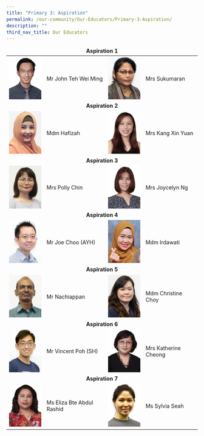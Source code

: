 ```yaml
---
title: "Primary 3: Aspiration"
permalink: /our-community/Our-Educators/Primary-3-Aspiration/
description: ""
third_nav_title: Our Educators
---
```


<table>
<thead>
  <tr>
		<td colspan="4"><center><b>Aspiration 1</b></center></td>
  </tr>
</thead>
<tbody>
  <tr>
    <td><img src="/images/Teaching%20Staff/John%20Teh%20Wei%20Ming.jpeg" style="width:113px; height:150"></td>
    <td>Mr John Teh Wei Ming</td>
    <td><img src="/images/Teaching%20Staff/Mrs%20Sukumaran2.jpg" style="width:113px; height:150"> </td>
    <td>Mrs Sukumaran</td>
  </tr>
  <tr>
    <td colspan="4"><center><b>Aspiration 2</b></center></td>
  </tr>
  <tr>
    <td><img src="/images/Teaching%20Staff/Mdm%20Hafizah2.jpg" style="width:113px; height:150"> </td>
    <td>Mdm Hafizah</td>
    <td><img src="/images/Teaching%20Staff/Kang%20Xin%20Yuan.jpeg" style="width:113px; height:150"> </td>
    <td>Mrs Kang Xin Yuan</td>
  </tr>
  <tr>
    <td colspan="4"><center><b>Aspiration 3</b></center></td>
  </tr>
  <tr>
    <td><img src="/images/Teaching%20Staff/Mrs%20Polly%20Chin2.jpg" style="width:113px; height:150"> </td>
    <td>Mrs Polly Chin</td>
    <td><img src="/images/Teaching%20Staff/Joycelyn%20Ng.jpeg" style="width:113px; height:150"> </td>
    <td>Mrs Joycelyn Ng</td>
  </tr>
  <tr>
    <td colspan="4"><center><b>Aspiration 4</b></center></td>
  </tr>
  <tr>
    <td> <img src="/images/Teaching%20Staff/Mr%20Joe%20Choo%20(AYH)2.jpg" style="width:113px; height:150"></td>
    <td>Mr Joe Choo (AYH)</td>
    <td><img src="/images/Teaching%20Staff/Mdm%20Irdawati2.jpg" style="width:113px; height:150"> </td>
    <td>Mdm Irdawati</td>
  </tr>
  <tr>
    <td colspan="4"><center><b>Aspiration 5</b></center></td>
  </tr>
  <tr>
    <td><img src="/images/Teaching%20Staff/Mr%20Nachiappan2.jpg" style="width:113px; height:150"> </td>
    <td>Mr Nachiappan</td>
    <td><img src="/images/Teaching%20Staff/Ms%20Christine%20Choy2.png" style="width:113px; height:150"> </td>
    <td>Mdm Christine Choy</td>
  </tr>
  <tr>
    <td colspan="4"><center><b>Aspiration 6</b></center></td>
  </tr>
  <tr>
    <td><img src="/images/Teaching%20Staff/Mr%20Vincent%20Poh%20(SH%20Student%20Mgmt)2.jpg" style="width:113px; height:150"> </td>
    <td>Mr Vincent Poh (SH)</td>
    <td><img src="/images/Teaching%20Staff/Katherine%20Cheong.jpeg" style="width:113px; height:150"> </td>
    <td>Mrs Katherine Cheong</td>
  </tr>
	 <tr>
    <td colspan="4"><center><b>Aspiration 7</b></center></td>
  </tr>
  <tr>
    <td><img src="/images/Teaching%20Staff/Eliza%20Bte%20Abdul%20Rashid.jpeg" style="width:113px; height:150"> </td>
    <td>Ms Eliza Bte Abdul Rashid</td>
    <td><img src="/images/Teaching%20Staff/Ms%20Sylvia%20Seah2.jpg" style="width:113px; height:150"> </td>
    <td>Ms Sylvia Seah</td>
  </tr>
</tbody>
</table>